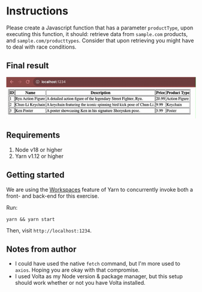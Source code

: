 # Instructions

Please create a Javascript function that has a parameter `productType`, upon executing this function, it should: retrieve data from `sample.com` products, and `sample.com/producttypes`. Consider that upon retrieving you might have to deal with race conditions.

## Final result

<p align="center">
  <img src="./screencap/concurrently.gif" alt="Running yarn start">
</p>

## Requirements

1. Node v18 or higher
1. Yarn v1.12 or higher

## Getting started

We are using the [Workspaces](https://classic.yarnpkg.com/lang/en/docs/workspaces/) feature of Yarn to concurrently invoke both a front- and back-end for this exercise.

Run:

    yarn && yarn start

Then, visit `http://localhost:1234`.

## Notes from author

- I could have used the native `fetch` command, but I'm more used to `axios`. Hoping you are okay with that compromise. 
- I used Volta as my Node version & package manager, but this setup should work whether or not you have Volta installed.
